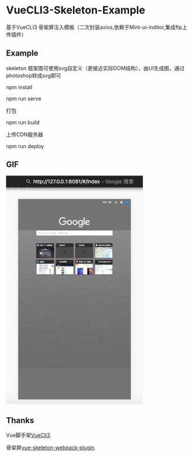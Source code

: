 
# VueCLI3-Skeleton-Example 
基于VueCLI3 骨架屏注入模板（二次封装axios,依赖于Mint-ui-inditor,集成ftp上传插件）

## Example

skeleton 框架图可使用svg自定义（更接近实际DOM结构），由UI生成图，通过photoshop转成svg即可

npm install

npm run serve

打包

npm run build

上传CDN服务器

npm run deploy

## GIF
![image](https://github.com/qiaer/VueCLI3-Skeleton-Example/blob/master/sketelon.gif)

## Thanks

Vue脚手架[VueCli3](https://cli.vuejs.org/zh/).

骨架屏[vue-skeleton-webpack-plugin](https://github.com/lavas-project/vue-skeleton-webpack-plugin).